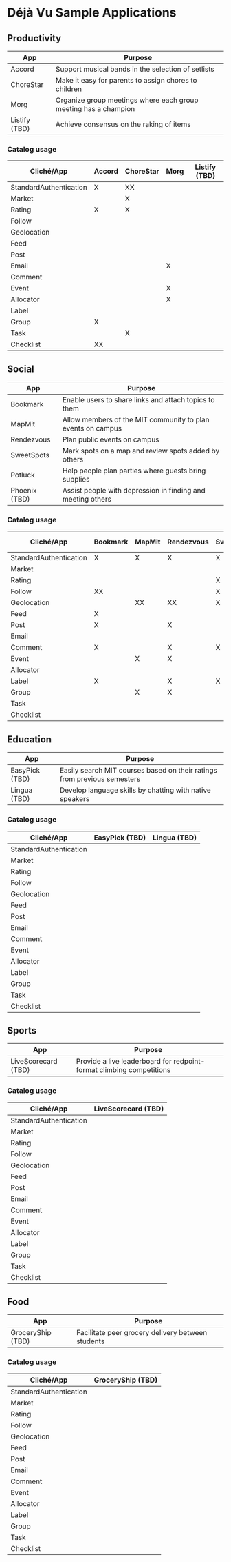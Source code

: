 Déjà Vu Sample Applications
===========================

Productivity
------------

| App | Purpose |
| ------ | ------- |
| Accord | Support musical bands in the selection of setlists |
| ChoreStar | Make it easy for parents to assign chores to children |
| Morg | Organize group meetings where each group meeting has a champion |
| Listify (TBD) | Achieve consensus on the raking of items |

### Catalog usage

| Cliché/App | Accord | ChoreStar | Morg | Listify (TBD) |
| ---------- | ------ | --------- | ---- | -------       |
| StandardAuthentication |   X    |    XX     |      |               |
| Market     |        |     X     |      |               |
| Rating     |   X    |     X     |      |               |
| Follow     |        |           |      |               |
| Geolocation|        |           |      |               |
| Feed       |        |           |      |               |
| Post       |        |           |      |               |
| Email      |        |           |  X   |               |
| Comment    |        |           |      |               |
| Event      |        |           |  X   |               |
| Allocator  |        |           |  X   |               |
| Label      |        |           |      |               |
| Group      |   X    |           |      |               |
| Task       |        |     X     |      |               |
| Checklist  |   XX   |           |      |               |

Social
------

| App | Purpose |
| ------ | ------- |
| Bookmark | Enable users to share links and attach topics to them |
| MapMit | Allow members of the MIT community to plan events on campus |
| Rendezvous | Plan public events on campus |
| SweetSpots | Mark spots on a map and review spots added by others|
| Potluck | Help people plan parties where guests bring supplies |
| Phoenix (TBD) | Assist people with depression in finding and meeting others |

### Catalog usage

| Cliché/App | Bookmark | MapMit | Rendezvous | SweetSpots | Potluck | Phoenix (TBD) |
| ---------- | -------- | ------ | ---------- | ---------- | ------- | -------       |
| StandardAuthentication |    X     |   X    |     X      |    X       |   X     |               |
| Market     |          |        |            |            |   X     |               |
| Rating     |          |        |            |    X       |         |               |
| Follow     |    XX    |        |            |    X       |         |               |
| Geolocation|          |   XX   |     XX     |    X       |         |               |
| Feed       |    X     |        |            |            |         |               |
| Post       |    X     |        |     X      |            |         |               |
| Email      |          |        |            |            |         |               |
| Comment    |    X     |        |     X      |    X       |         |               |
| Event      |          |   X    |     X      |            |    X    |               |
| Allocator  |          |        |            |            |         |               |
| Label      |    X     |        |     X      |    X       |         |               |
| Group      |          |   X    |     X      |            |    X    |               |
| Task       |          |        |            |            |         |               |
| Checklist  |          |        |            |            |         |               |

Education
---------

| App | Purpose |
| ------ | ------- |
| EasyPick (TBD) | Easily search MIT courses based on their ratings from previous semesters |
| Lingua (TBD) | Develop language skills by chatting with native speakers |

### Catalog usage

| Cliché/App | EasyPick (TBD) | Lingua (TBD) |
| ---------- | --------       | ------       |
| StandardAuthentication |                |              |
| Market     |                |              |
| Rating     |                |              |
| Follow     |                |              |
| Geolocation|                |              |
| Feed       |                |              |
| Post       |                |              |
| Email      |                |              |
| Comment    |                |              |
| Event      |                |              |
| Allocator  |                |              |
| Label      |                |              |
| Group      |                |              |
| Task       |                |              |
| Checklist  |                |              |

Sports
-------

| App | Purpose |
| ------ | ------- |
| LiveScorecard (TBD) | Provide a live leaderboard for redpoint-format climbing competitions |

### Catalog usage

| Cliché/App | LiveScorecard (TBD) |
| ---------- | -------------       |
| StandardAuthentication |                     |
| Market     |                     |
| Rating     |                     |
| Follow     |                     |
| Geolocation|                     |
| Feed       |                     |
| Post       |                     |
| Email      |                     |
| Comment    |                     |
| Event      |                     |
| Allocator  |                     |
| Label      |                     |
| Group      |                     |
| Task       |                     |
| Checklist  |                     |

Food
----

| App | Purpose |
| ------ | ------- |
| GroceryShip (TBD) | Facilitate peer grocery delivery between students |

### Catalog usage

| Cliché/App | GroceryShip (TBD) |
| ---------- | -----------       |
| StandardAuthentication |                   |
| Market     |                   |
| Rating     |                   |
| Follow     |                   |
| Geolocation|                   |
| Feed       |                   |
| Post       |                   |
| Email      |                   |
| Comment    |                   |
| Event      |                   |
| Allocator  |                   |
| Label      |                   |
| Group      |                   |
| Task       |                   |
| Checklist  |                   |
